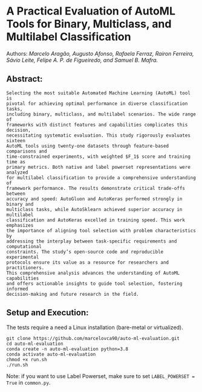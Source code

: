 # A Practical Evaluation of AutoML Tools for Binary, Multiclass, and Multilabel Classification

Authors: *Marcelo Aragão, Augusto Afonso, Rafaela Ferraz, Rairon Ferreira, Sávio Leite, Felipe A. P. de Figueiredo, and Samuel B. Mafra.*

## Abstract:
    Selecting the most suitable Automated Machine Learning (AutoML) tool is
    pivotal for achieving optimal performance in diverse classification tasks,
    including binary, multiclass, and multilabel scenarios. The wide range of
    frameworks with distinct features and capabilities complicates this decision,
    necessitating systematic evaluation. This study rigorously evaluates sixteen
    AutoML tools using twenty-one datasets through feature-based comparisons and
    time-constrained experiments, with weighted $F_1$ score and training time as
    primary metrics. Both native and label powerset representations were analyzed
    for multilabel classification to provide a comprehensive understanding of
    framework performance. The results demonstrate critical trade-offs between
    accuracy and speed: AutoGluon and AutoKeras performed strongly in binary and
    multiclass tasks, while AutoSklearn achieved superior accuracy in multilabel
    classification and AutoKeras excelled in training speed. This work emphasizes
    the importance of aligning tool selection with problem characteristics by
    addressing the interplay between task-specific requirements and computational
    constraints. The study’s open-source code and reproducible experimental
    protocols ensure its value as a resource for researchers and practitioners.
    This comprehensive analysis advances the understanding of AutoML capabilities
    and offers actionable insights to guide tool selection, fostering informed
    decision-making and future research in the field.

## Setup and Execution:
The tests require a need a Linux installation (bare-metal or virtualized).

```
git clone https://github.com/marcelovca90/auto-ml-evaluation.git
cd auto-ml-evaluation
conda create -n auto-ml-evaluation python=3.8
conda activate auto-ml-evaluation
chmod +x run.sh
./run.sh
```

Note: if you want to use Label Powerset, make sure to set `LABEL_POWERSET = True` in `common.py`.